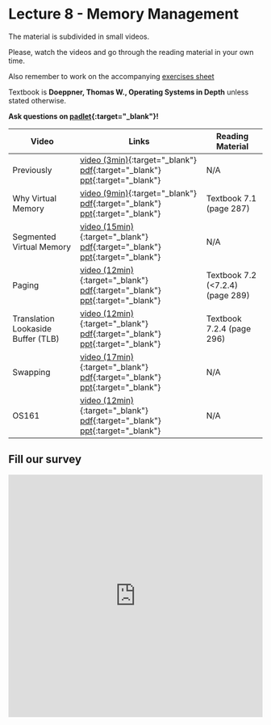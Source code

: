 # Lecture 8 - Memory Management

The material is subdivided in small videos.

Please, watch the videos and go through the reading material in your own time.

Also remember to work on the accompanying [exercises sheet](../exercises/EXERCISES8.html)

Textbook is **Doeppner, Thomas W., Operating Systems in Depth** unless stated otherwise.

**Ask questions on [padlet](https://uob.padlet.org/sanjayrawat/jv0uylswqwh3mga0){:target="_blank"}!**

| Video                   | Links                     |        Reading Material                                                                                                                                                                                      |
|-------------------------|---------------------------|----------------------------------------------------------------------------------------------------------------------------------------------------------------------------------------------|
| Previously | [video (3min)](https://web.microsoftstream.com/video/5c81835c-48a4-45cb-81f3-6db18d79025e){:target="_blank"}  [pdf](../slides/W7/notes1.pdf){:target="_blank"}  [ppt](../slides/W7/memory1.odp){:target="_blank"}  | N/A |
| Why Virtual Memory | [video (9min)](https://web.microsoftstream.com/video/dbb10a6e-6d61-44de-b47f-896feb65338d){:target="_blank"}  [pdf](../slides/W7/notes2.pdf){:target="_blank"}  [ppt](../slides/W7/memory2.odp){:target="_blank"}  | Textbook 7.1 (page 287) |
| Segmented Virtual Memory | [video (15min)](https://web.microsoftstream.com/video/682f03d1-dfae-4f68-b708-086795073044){:target="_blank"}  [pdf](../slides/W7/notes3.pdf){:target="_blank"}  [ppt](../slides/W7/memory3.odp){:target="_blank"}  | N/A |
| Paging | [video (12min)](https://web.microsoftstream.com/video/fd11b7b7-40ba-45ba-b9ff-d4ccaf05c949){:target="_blank"}  [pdf](../slides/W7/notes4.pdf){:target="_blank"}  [ppt](../slides/W7/memory4.odp){:target="_blank"}  | Textbook 7.2 (<7.2.4) (page 289) |
| Translation Lookaside Buffer (TLB) | [video (12min)](https://web.microsoftstream.com/video/e9bcff70-e196-4bfc-a386-b06a08001ffe){:target="_blank"}  [pdf](../slides/W7/notes5.pdf){:target="_blank"}  [ppt](../slides/W7/memory5.odp){:target="_blank"}  | Textbook 7.2.4 (page 296) |
| Swapping | [video (17min)](https://web.microsoftstream.com/video/6e6f8704-6924-49e3-9001-710d9f5ef495){:target="_blank"}  [pdf](../slides/W7/notes6.pdf){:target="_blank"}  [ppt](../slides/W7/memory6.odp){:target="_blank"}  | N/A |
| OS161 | [video (12min)](https://web.microsoftstream.com/video/560e7b66-2dfa-41bd-b155-2b92cf27b940){:target="_blank"}  [pdf](../slides/W7/notes7.pdf){:target="_blank"}  [ppt](../slides/W7/memory7.odp){:target="_blank"}  | N/A |

## Fill our survey

<iframe width="640px" height= "480px" src= "https://forms.office.com/Pages/ResponsePage.aspx?id=MH_ksn3NTkql2rGM8aQVG5N9pWWUNd5Khd6GR62JgsZUMEZKRUhXRklNT1VKMTJaV0taWkFZUlhPSC4u&embed=true" frameborder= "0" marginwidth= "0" marginheight= "0" style= "border: none; max-width:100%; max-height:100vh" allowfullscreen webkitallowfullscreen mozallowfullscreen msallowfullscreen> </iframe>
